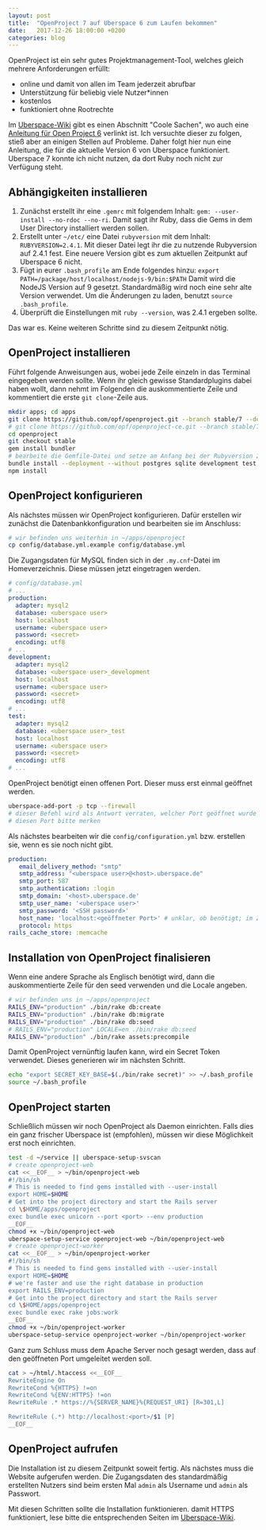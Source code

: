 ```yaml
---
layout: post
title:  "OpenProject 7 auf Uberspace 6 zum Laufen bekommen"
date:   2017-12-26 18:00:00 +0200
categories: blog
---
```


OpenProject ist ein sehr gutes Projektmanagement-Tool, welches gleich mehrere
Anforderungen erfüllt:

- online und damit von allen im Team jederzeit abrufbar
- Unterstützung für beliebig viele Nutzer\*innen
- kostenlos
- funktioniert ohne Rootrechte

Im [Uberspace-Wiki][0] gibt es einen Abschnitt "Coole Sachen", wo auch eine
[Anleitung für Open Project 6][1] verlinkt ist. Ich versuchte dieser zu folgen,
stieß aber an einigen Stellen auf Probleme. Daher folgt hier nun eine Anleitung,
die für die aktuelle Version 6 von Uberspace funktioniert. Uberspace 7 konnte ich
nicht nutzen, da dort Ruby noch nicht zur Verfügung steht.

[0]: https://wiki.uberspace.de
[1]: https://gist.github.com/tessi/466308e59e117d9fb34e

## Abhängigkeiten installieren

1. Zunächst erstellt ihr eine ``.gemrc`` mit folgendem Inhalt: ``gem: --user-install --no-rdoc --no-ri``.
   Damit sagt ihr Ruby, dass die Gems in dem User Directory installiert werden sollen.
2. Erstellt unter ``~/etc/`` eine Datei ``rubyversion`` mit dem Inhalt: ``RUBYVERSION=2.4.1``.
   Mit dieser Datei legt ihr die zu nutzende Rubyversion auf 2.4.1 fest. Eine neuere Version
   gibt es zum aktuellen Zeitpunkt auf Uberspace 6 nicht.
3. Fügt in eurer ``.bash_profile`` am Ende folgendes hinzu: ``export PATH=/package/host/localhost/nodejs-9/bin:$PATH``
   Damit wird die NodeJS Version auf 9 gesetzt. Standardmäßig wird noch eine sehr 
   alte Version verwendet. Um die Änderungen zu laden, benutzt ``source .bash_profile``.
4. Überprüft die Einstellungen mit ``ruby --version``, was 2.4.1 ergeben sollte.

Das war es. Keine weiteren Schritte sind zu diesem Zeitpunkt nötig.

## OpenProject installieren

Führt folgende Anweisungen aus, wobei jede Zeile einzeln in das Terminal eingegeben
werden sollte. Wenn ihr gleich gewisse Standardplugins dabei haben wollt, dann nehmt
im Folgenden die auskommentierte Zeile und kommentiert die erste ``git clone``-Zeile aus.

```bash
mkdir apps; cd apps
git clone https://github.com/opf/openproject.git --branch stable/7 --depth 1
# git clone https://github.com/opf/openproject-ce.git --branch stable/7 --depth 1 openproject
cd openproject
git checkout stable
gem install bundler
# bearbeite die Gemfile-Datei und setze am Anfang bei der Rubyversion 2.4.1 ein
bundle install --deployment --without postgres sqlite development test therubyracer docker
npm install
```

## OpenProject konfigurieren

Als nächstes müssen wir OpenProject konfigurieren. Dafür erstellen wir zunächst
die Datenbankkonfiguration und bearbeiten sie im Anschluss:

```bash
# wir befinden uns weiterhin in ~/apps/openproject
cp config/database.yml.example config/database.yml
```

Die Zugangsdaten für MySQL finden sich in der ``.my.cnf``-Datei im Homeverzeichnis.
Diese müssen jetzt eingetragen werden.

```yaml
# config/database.yml
# ...
production:
  adapter: mysql2
  database: <uberspace user>
  host: localhost
  username: <uberspace user>
  password: <secret>
  encoding: utf8
# ...
development:
  adapter: mysql2
  database: <uberspace user>_development
  host: localhost
  username: <uberspace user>
  password: <secret>
  encoding: utf8
# ...
test:
  adapter: mysql2
  database: <uberspace user>_test
  host: localhost
  username: <uberspace user>
  password: <secret>
  encoding: utf8
# ...
```
OpenProject benötigt einen offenen Port. Dieser muss erst einmal geöffnet werden.

```bash
uberspace-add-port -p tcp --firewall
# dieser Befehl wird als Antwort verraten, welcher Port geöffnet wurde
# diesen Port bitte merken
```

Als nächstes bearbeiten wir die ``config/configuration.yml`` bzw. erstellen sie,
wenn es sie noch nicht gibt.

```yaml
production:
   email_delivery_method: "smtp"
   smtp_address: "<uberspace user>@<host>.uberspace.de"
   smtp_port: 587
   smtp_authentication: :login
   smtp_domain: '<host>.uberspace.de'
   smtp_user_name: '<uberspace user>'
   smtp_password: '<SSH password>'
   host_name: 'localhost:<geöffneter Port>' # unklar, ob benötigt; im Zweifel übernehmen
   protocol: https
rails_cache_store: :memcache
```

## Installation von OpenProject finalisieren

Wenn eine andere Sprache als Englisch benötigt wird, dann die auskommentierte
Zeile für den seed verwenden und die Locale angeben.

```bash
# wir befinden uns in ~/apps/openproject
RAILS_ENV="production" ./bin/rake db:create
RAILS_ENV="production" ./bin/rake db:migrate
RAILS_ENV="production" ./bin/rake db:seed
# RAILS_ENV="production" LOCALE=en ./bin/rake db:seed
RAILS_ENV="production" ./bin/rake assets:precompile
```

Damit OpenProject vernünftig laufen kann, wird ein Secret Token verwendet.
Dieses generieren wir im nächsten Schritt.

```bash
echo "export SECRET_KEY_BASE=$(./bin/rake secret)" >> ~/.bash_profile
source ~/.bash_profile
```

## OpenProject starten

Schließlich müssen wir noch OpenProject als Daemon einrichten. Falls dies ein
ganz frischer Uberspace ist (empfohlen), müssen wir diese Möglichkeit
erst noch einrichten.

```bash
test -d ~/service || uberspace-setup-svscan
# create openproject-web
cat <<__EOF__ > ~/bin/openproject-web
#!/bin/sh
# This is needed to find gems installed with --user-install
export HOME=$HOME
# Get into the project directory and start the Rails server
cd \$HOME/apps/openproject
exec bundle exec unicorn --port <port> --env production
__EOF__
chmod +x ~/bin/openproject-web
uberspace-setup-service openproject-web ~/bin/openproject-web
# create openproject-worker
cat <<__EOF__ > ~/bin/openproject-worker
#!/bin/sh
# This is needed to find gems installed with --user-install
export HOME=$HOME
# we're faster and use the right database in production
export RAILS_ENV=production
# Get into the project directory and start the Rails server
cd \$HOME/apps/openproject
exec bundle exec rake jobs:work
__EOF__
chmod +x ~/bin/openproject-worker
uberspace-setup-service openproject-worker ~/bin/openproject-worker
```

Ganz zum Schluss muss dem Apache Server noch gesagt werden, dass auf den 
geöffneten Port umgeleitet werden soll.

```bash
cat > ~/html/.htaccess <<__EOF__
RewriteEngine On
RewriteCond %{HTTPS} !=on
RewriteCond %{ENV:HTTPS} !=on
RewriteRule .* https://%{SERVER_NAME}%{REQUEST_URI} [R=301,L]

RewriteRule (.*) http://localhost:<port>/$1 [P]
__EOF__
```

## OpenProject aufrufen

Die Installation ist zu diesem Zeitpunkt soweit fertig. Als nächstes muss die
Website aufgerufen werden. Die Zugangsdaten des standardmäßig erstellten Nutzers
sind beim ersten Mal ``admin`` als Username und ``admin`` als Passwort.

Mit diesen Schritten sollte die Installation funktionieren. damit HTTPS funktioniert,
lese bitte die entsprechenden Seiten im [Uberspace-Wiki][2].

[2]: https://wiki.uberspace.de/webserver:https